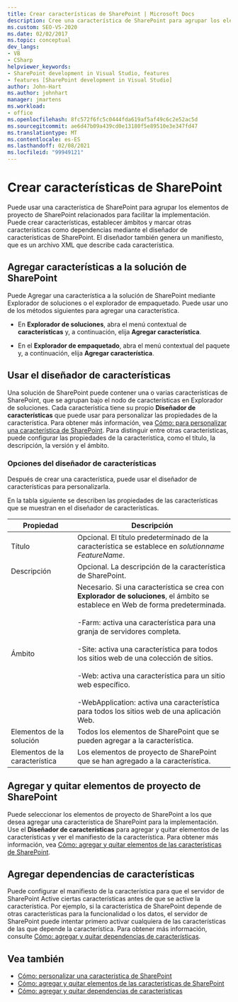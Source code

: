 ```yaml
---
title: Crear características de SharePoint | Microsoft Docs
description: Cree una característica de SharePoint para agrupar los elementos de proyecto de SharePoint relacionados para facilitar la implementación. Agregar características a la solución de SharePoint. Use el diseñador de características.
ms.custom: SEO-VS-2020
ms.date: 02/02/2017
ms.topic: conceptual
dev_langs:
- VB
- CSharp
helpviewer_keywords:
- SharePoint development in Visual Studio, features
- features [SharePoint development in Visual Studio]
author: John-Hart
ms.author: johnhart
manager: jmartens
ms.workload:
- office
ms.openlocfilehash: 8fc572f6fc5c0444fda619af5af49c6c2e52ac5d
ms.sourcegitcommit: ae6d47b09a439cd0e13180f5e89510e3e347fd47
ms.translationtype: MT
ms.contentlocale: es-ES
ms.lasthandoff: 02/08/2021
ms.locfileid: "99949121"
---
```

# <a name="create-sharepoint-features"></a>Crear características de SharePoint
  Puede usar una característica de SharePoint para agrupar los elementos de proyecto de SharePoint relacionados para facilitar la implementación. Puede crear características, establecer ámbitos y marcar otras características como dependencias mediante el diseñador de características de SharePoint. El diseñador también genera un manifiesto, que es un archivo XML que describe cada característica.

## <a name="add-features-to-the-sharepoint-solution"></a>Agregar características a la solución de SharePoint
 Puede Agregar una característica a la solución de SharePoint mediante Explorador de soluciones o el explorador de empaquetado. Puede usar uno de los métodos siguientes para agregar una característica.

- En **Explorador de soluciones**, abra el menú contextual de **características** y, a continuación, elija **Agregar característica**.

- En el **Explorador de empaquetado**, abra el menú contextual del paquete y, a continuación, elija **Agregar característica**.

## <a name="using-the-feature-designer"></a>Usar el diseñador de características
 Una solución de SharePoint puede contener una o varias características de SharePoint, que se agrupan bajo el nodo de características en Explorador de soluciones. Cada característica tiene su propio **Diseñador de características** que puede usar para personalizar las propiedades de la característica. Para obtener más información, vea [Cómo: para personalizar una característica de SharePoint](../sharepoint/how-to-customize-a-sharepoint-feature.md). Para distinguir entre otras características, puede configurar las propiedades de la característica, como el título, la descripción, la versión y el ámbito.

### <a name="feature-designer-options"></a>Opciones del diseñador de características
 Después de crear una característica, puede usar el diseñador de características para personalizarla.

 En la tabla siguiente se describen las propiedades de las características que se muestran en el diseñador de características.

|Propiedad|Descripción|
|--------------|-----------------|
|Título|Opcional. El título predeterminado de la característica se establece en *solutionname* *FeatureName*.|
|Descripción|Opcional. La descripción de la característica de SharePoint.|
|Ámbito|Necesario. Si una característica se crea con **Explorador de soluciones**, el ámbito se establece en Web de forma predeterminada.<br /><br /> -Farm: activa una característica para una granja de servidores completa.<br /><br /> -Site: activa una característica para todos los sitios web de una colección de sitios.<br /><br /> -Web: activa una característica para un sitio web específico.<br /><br /> -WebApplication: activa una característica para todos los sitios web de una aplicación Web.|
|Elementos de la solución|Todos los elementos de SharePoint que se pueden agregar a la característica.|
|Elementos de la característica|Los elementos de proyecto de SharePoint que se han agregado a la característica.|

## <a name="add-and-remove-sharepoint-project-items"></a>Agregar y quitar elementos de proyecto de SharePoint
 Puede seleccionar los elementos de proyecto de SharePoint a los que desea agregar una característica de SharePoint para la implementación. Use el **Diseñador de características** para agregar y quitar elementos de las características y ver el manifiesto de la característica. Para obtener más información, vea [Cómo: agregar y quitar elementos de las características de SharePoint](../sharepoint/how-to-add-and-remove-items-to-sharepoint-features.md).

## <a name="add-feature-dependencies"></a>Agregar dependencias de características
 Puede configurar el manifiesto de la característica para que el servidor de SharePoint Active ciertas características antes de que se active la característica. Por ejemplo, si la característica de SharePoint depende de otras características para la funcionalidad o los datos, el servidor de SharePoint puede intentar primero activar cualquiera de las características de las que depende la característica. Para obtener más información, consulte [Cómo: agregar y quitar dependencias de características](../sharepoint/how-to-add-and-remove-feature-dependencies.md).

## <a name="see-also"></a>Vea también
- [Cómo: personalizar una característica de SharePoint](../sharepoint/how-to-customize-a-sharepoint-feature.md)
- [Cómo: agregar y quitar elementos de las características de SharePoint](../sharepoint/how-to-add-and-remove-items-to-sharepoint-features.md)
- [Cómo: agregar y quitar dependencias de características](../sharepoint/how-to-add-and-remove-feature-dependencies.md)
